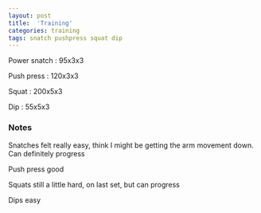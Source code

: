 ```yaml
---
layout: post
title:  'Training'
categories: training
tags: snatch pushpress squat dip
---
```


Power snatch :   95x3x3

Push press   :   120x3x3

Squat   :   200x5x3

Dip     :   55x5x3

### Notes

Snatches felt really easy, think I might be getting the arm movement down. Can definitely progress

Push press good

Squats still a little hard, on last set, but can progress

Dips easy
